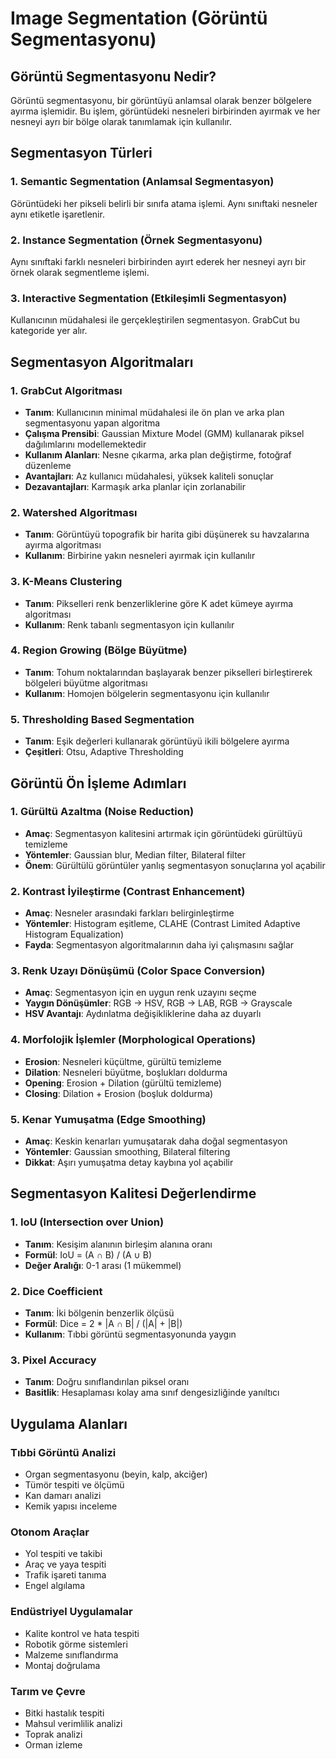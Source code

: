 # Image Segmentation (Görüntü Segmentasyonu)

## Görüntü Segmentasyonu Nedir?
Görüntü segmentasyonu, bir görüntüyü anlamsal olarak benzer bölgelere ayırma işlemidir. Bu işlem, görüntüdeki nesneleri birbirinden ayırmak ve her nesneyi ayrı bir bölge olarak tanımlamak için kullanılır.

## Segmentasyon Türleri

### 1. Semantic Segmentation (Anlamsal Segmentasyon)
Görüntüdeki her pikseli belirli bir sınıfa atama işlemi. Aynı sınıftaki nesneler aynı etiketle işaretlenir.

### 2. Instance Segmentation (Örnek Segmentasyonu)
Aynı sınıftaki farklı nesneleri birbirinden ayırt ederek her nesneyi ayrı bir örnek olarak segmentleme işlemi.

### 3. Interactive Segmentation (Etkileşimli Segmentasyon)
Kullanıcının müdahalesi ile gerçekleştirilen segmentasyon. GrabCut bu kategoride yer alır.

## Segmentasyon Algoritmaları

### 1. GrabCut Algoritması
- **Tanım**: Kullanıcının minimal müdahalesi ile ön plan ve arka plan segmentasyonu yapan algoritma
- **Çalışma Prensibi**: Gaussian Mixture Model (GMM) kullanarak piksel dağılımlarını modellemektedir
- **Kullanım Alanları**: Nesne çıkarma, arka plan değiştirme, fotoğraf düzenleme
- **Avantajları**: Az kullanıcı müdahalesi, yüksek kaliteli sonuçlar
- **Dezavantajları**: Karmaşık arka planlar için zorlanabilir

### 2. Watershed Algoritması
- **Tanım**: Görüntüyü topografik bir harita gibi düşünerek su havzalarına ayırma algoritması
- **Kullanım**: Birbirine yakın nesneleri ayırmak için kullanılır

### 3. K-Means Clustering
- **Tanım**: Pikselleri renk benzerliklerine göre K adet kümeye ayırma algoritması
- **Kullanım**: Renk tabanlı segmentasyon için kullanılır

### 4. Region Growing (Bölge Büyütme)
- **Tanım**: Tohum noktalarından başlayarak benzer pikselleri birleştirerek bölgeleri büyütme algoritması
- **Kullanım**: Homojen bölgelerin segmentasyonu için kullanılır

### 5. Thresholding Based Segmentation
- **Tanım**: Eşik değerleri kullanarak görüntüyü ikili bölgelere ayırma
- **Çeşitleri**: Otsu, Adaptive Thresholding

## Görüntü Ön İşleme Adımları

### 1. Gürültü Azaltma (Noise Reduction)
- **Amaç**: Segmentasyon kalitesini artırmak için görüntüdeki gürültüyü temizleme
- **Yöntemler**: Gaussian blur, Median filter, Bilateral filter
- **Önem**: Gürültülü görüntüler yanlış segmentasyon sonuçlarına yol açabilir

### 2. Kontrast İyileştirme (Contrast Enhancement)
- **Amaç**: Nesneler arasındaki farkları belirginleştirme
- **Yöntemler**: Histogram eşitleme, CLAHE (Contrast Limited Adaptive Histogram Equalization)
- **Fayda**: Segmentasyon algoritmalarının daha iyi çalışmasını sağlar

### 3. Renk Uzayı Dönüşümü (Color Space Conversion)
- **Amaç**: Segmentasyon için en uygun renk uzayını seçme
- **Yaygın Dönüşümler**: RGB → HSV, RGB → LAB, RGB → Grayscale
- **HSV Avantajı**: Aydınlatma değişikliklerine daha az duyarlı

### 4. Morfolojik İşlemler (Morphological Operations)
- **Erosion**: Nesneleri küçültme, gürültü temizleme
- **Dilation**: Nesneleri büyütme, boşlukları doldurma
- **Opening**: Erosion + Dilation (gürültü temizleme)
- **Closing**: Dilation + Erosion (boşluk doldurma)

### 5. Kenar Yumuşatma (Edge Smoothing)
- **Amaç**: Keskin kenarları yumuşatarak daha doğal segmentasyon
- **Yöntemler**: Gaussian smoothing, Bilateral filtering
- **Dikkat**: Aşırı yumuşatma detay kaybına yol açabilir

## Segmentasyon Kalitesi Değerlendirme

### 1. IoU (Intersection over Union)
- **Tanım**: Kesişim alanının birleşim alanına oranı
- **Formül**: IoU = (A ∩ B) / (A ∪ B)
- **Değer Aralığı**: 0-1 arası (1 mükemmel)

### 2. Dice Coefficient
- **Tanım**: İki bölgenin benzerlik ölçüsü
- **Formül**: Dice = 2 * |A ∩ B| / (|A| + |B|)
- **Kullanım**: Tıbbi görüntü segmentasyonunda yaygın

### 3. Pixel Accuracy
- **Tanım**: Doğru sınıflandırılan piksel oranı
- **Basitlik**: Hesaplaması kolay ama sınıf dengesizliğinde yanıltıcı

## Uygulama Alanları

### Tıbbi Görüntü Analizi
- Organ segmentasyonu (beyin, kalp, akciğer)
- Tümör tespiti ve ölçümü
- Kan damarı analizi
- Kemik yapısı inceleme

### Otonom Araçlar
- Yol tespiti ve takibi
- Araç ve yaya tespiti
- Trafik işareti tanıma
- Engel algılama

### Endüstriyel Uygulamalar
- Kalite kontrol ve hata tespiti
- Robotik görme sistemleri
- Malzeme sınıflandırma
- Montaj doğrulama

### Tarım ve Çevre
- Bitki hastalık tespiti
- Mahsul verimlilik analizi
- Toprak analizi
- Orman izleme